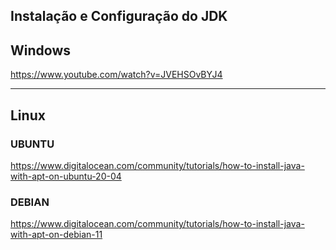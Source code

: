 ## Instalação e Configuração do JDK

## Windows
https://www.youtube.com/watch?v=JVEHSOvBYJ4

---

## Linux

### UBUNTU
https://www.digitalocean.com/community/tutorials/how-to-install-java-with-apt-on-ubuntu-20-04

### DEBIAN
https://www.digitalocean.com/community/tutorials/how-to-install-java-with-apt-on-debian-11